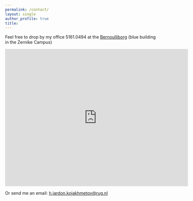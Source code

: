 ```yaml
---
permalink: /contact/
layout: single
author_profile: true
title:
---
```


Feel free to drop by my office 5161.0494 at the [Bernoulliborg](https://goo.gl/maps/EbwKCQBziHy5X6CH9) (blue building in the Zernike Campus)

<iframe src="https://www.google.com/maps/embed?pb=!1m18!1m12!1m3!1d1419.801292817471!2d6.5377472812317485!3d53.23915283601974!2m3!1f0!2f0!3f0!3m2!1i1024!2i768!4f13.1!3m3!1m2!1s0x47c9cd1a4f77456b%3A0x9841c274f3f056e5!2sBernoulliborg!5e0!3m2!1sen!2snl!4v1649332304140!5m2!1sen!2snl" width="600" height="450" style="border:0;" allowfullscreen="" loading="lazy" referrerpolicy="no-referrer-when-downgrade"></iframe>  


Or send me an email: <h.jardon.kojakhmetov@rug.nl>
